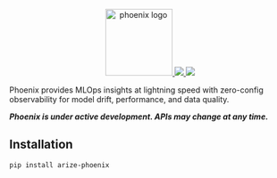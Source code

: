 <p align="center">
    <a target="_blank" href="https://arize.com" style="background:none">
    <img alt="phoenix logo" src="https://raw.githubusercontent.com/dagster-io/dagster/main/.github/phonix-logo-light.svg" width="auto" height="120">
  </a>
    <a href="https://pypi.org/project/arize-phoenix/">
        <img src="https://img.shields.io/pypi/v/arize-phoenix">
    </a>
    <a href="https://pypi.org/project/arize-phoenix/">
        <img src="https://img.shields.io/pypi/pyversions/arize-phoenix">
    </a>
</p>

Phoenix provides MLOps insights at lightning speed with zero-config observability for model drift, performance, and data quality.

**_Phoenix is under active development. APIs may change at any time._**

## Installation

```shell
pip install arize-phoenix
```
